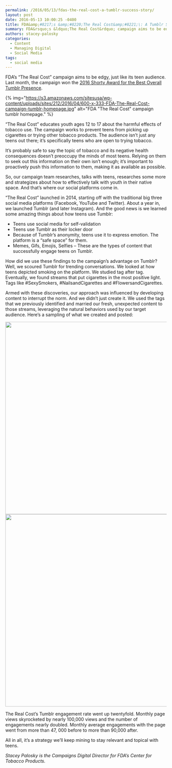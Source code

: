 ```yaml
---
permalink: /2016/05/13/fdas-the-real-cost-a-tumblr-success-story/
layout: post
date: 2016-05-13 10:00:25 -0400
title: FDA&amp;#8217;s &amp;#8220;The Real Cost&amp;#8221;\: A Tumblr Success Story
summary: FDA&rsquo;s &ldquo;The Real Cost&rdquo; campaign aims to be edgy, just like its teen audience. Last&nbsp;month, the campaign won the 2016 Shorty Award for the Best Overall Tumblr Presence.  &ldquo;The Real Cost&rdquo; educates youth ages 12 to 17 about the harmful effects of tobacco use. The
authors: stacey-palosky
categories:
  - Content
  - Managing Digital
  - Social Media
tags:
  - social media
---
```


FDA’s “The Real Cost” campaign aims to be edgy, just like its teen audience. Last month, the campaign won the [2016 Shorty Award for the Best Overall Tumblr Presence](http://shortyawards.com/8th/the-real-cost-reaching-youth-at-risk-of-experimenting-with-cigarettes).

{% img="https://s3.amazonaws.com/sitesusa/wp-content/uploads/sites/212/2016/04/600-x-333-FDA-The-Real-Cost-campaign-tumblr-homepage.jpg" alt="FDA "The Real Cost" campaign tumblr homepage." %}

“The Real Cost” educates youth ages 12 to 17 about the harmful effects of tobacco use. The campaign works to prevent teens from picking up cigarettes or trying other tobacco products. The audience isn’t just any teens out there; it’s specifically teens who are open to trying tobacco.

It’s probably safe to say the topic of tobacco and its negative health consequences doesn’t preoccupy the minds of most teens. Relying on them to seek out this information on their own isn’t enough; it’s important to proactively push this information to them, making it as available as possible.

So, our campaign team researches, talks with teens, researches some more and strategizes about how to effectively talk with youth in their native space. And that’s where our social platforms come in.

“The Real Cost” launched in 2014, starting off with the traditional big three social media platforms (Facebook, YouTube and Twitter). About a year in, we launched Tumblr (and later Instagram).  And the good news is we learned some amazing things about how teens use Tumblr:

  * Teens use social media for self-validation
  * Teens use Tumblr as their locker door
  * Because of Tumblr’s anonymity, teens use it to express emotion. The platform is a “safe space” for them.
  * Memes, Gifs, Emojis, Selfies – These are the types of content that successfully engage teens on Tumblr.

How did we use these findings to the campaign’s advantage on Tumblr? Well, we scoured Tumblr for trending conversations. We looked at how teens depicted smoking on the platform. We studied tag after tag. Eventually, we found streams that put cigarettes in the most positive light. Tags like #SexySmokers, #NailsandCigarettes and #FlowersandCigarettes.

Armed with these discoveries, our approach was influenced by developing content to interrupt the norm. And we didn’t just create it. We used the tags that we previously identified and married our fresh, unexpected content to those streams, leveraging the natural behaviors used by our target audience. Here’s a sampling of what we created and posted:

<img src="http://shortyawards.com.s3.amazonaws.com/entries/8th/tumblr_everytime-unicorn.gif" alt="" width="600" />

<img src="http://shortyawards.com.s3.amazonaws.com/entries/8th/yellow_teeth_1.gif" alt="" width="600" />

The Real Cost’s Tumblr engagement rate went up twentyfold.  Monthly page views skyrocketed by nearly 100,000 views and the number of engagements nearly doubled. Monthly average engagements with the page went from more than 47, 000 before to more than 90,000 after.

All in all, it’s a strategy we’ll keep mining to stay relevant and topical with teens.

_Stacey Palosky is the Campaigns Digital Director for FDA’s Center for Tobacco Products._